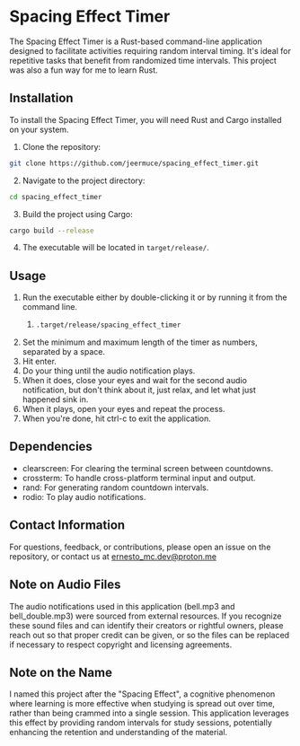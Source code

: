 # Spacing Effect Timer

The Spacing Effect Timer is a Rust-based command-line application designed to facilitate activities requiring random interval timing. It's ideal for repetitive tasks that benefit from randomized time intervals. This project was also a fun way for me to learn Rust.

## Installation

To install the Spacing Effect Timer, you will need Rust and Cargo installed on your system.

1. Clone the repository:

```bash
git clone https://github.com/jeermuce/spacing_effect_timer.git
```

2. Navigate to the project directory:

```bash
cd spacing_effect_timer
```

3. Build the project using Cargo:

```bash
cargo build --release
```

4. The executable will be located in `target/release/`.

## Usage

1. Run the executable either by double-clicking it or by running it from the command line.
    1. ```bash
       .target/release/spacing_effect_timer
       ```
2. Set the minimum and maximum length of the timer as numbers, separated by a space.
3. Hit enter.
4. Do your thing until the audio notification plays.
5. When it does, close your eyes and wait for the second audio notification, but don't think about it, just relax, and let what just happened sink in.
6. When it plays, open your eyes and repeat the process.
7. When you're done, hit ctrl-c to exit the application.

## Dependencies

-   clearscreen: For clearing the terminal screen between countdowns.
-   crossterm: To handle cross-platform terminal input and output.
-   rand: For generating random countdown intervals.
-   rodio: To play audio notifications.

## Contact Information

For questions, feedback, or contributions, please open an issue on the repository, or contact us at [ernesto_mc.dev@proton.me](mailto:ernesto_mc.dev@proton.me)

## Note on Audio Files

The audio notifications used in this application (bell.mp3 and bell_double.mp3) were sourced from external resources. If you recognize these sound files and can identify their creators or rightful owners, please reach out so that proper credit can be given, or so the files can be replaced if necessary to respect copyright and licensing agreements.

## Note on the Name

I named this project after the "Spacing Effect", a cognitive phenomenon where learning is more effective when studying is spread out over time, rather than being crammed into a single session. This application leverages this effect by providing random intervals for study sessions, potentially enhancing the retention and understanding of the material.
